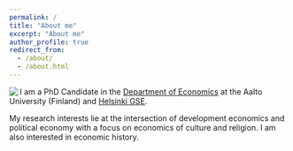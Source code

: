 ```yaml
---
permalink: /
title: "About me"
excerpt: "About me"
author_profile: true
redirect_from: 
  - /about/
  - /about.html
---
```




  
<img src="https://github.com/tolgabenzer/tolgabenzer.github.io/blob/master/_pages/benzer_photo_zoom_resize.png" align="left"/>
  
I am a PhD Candidate in the [Department of Economics](https://www.aalto.fi/en/department-of-economics) at the Aalto University (Finland) and [Helsinki GSE](https://www.helsinkigse.fi).

My research interests lie at the intersection of development economics and political economy with a focus on economics of culture and religion. I am also interested in economic history.



